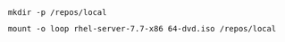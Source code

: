 <pre> mkdir -p /repos/local</pre>
<pre> mount -o loop rhel-server-7.7-x86_64-dvd.iso /repos/local</pre>